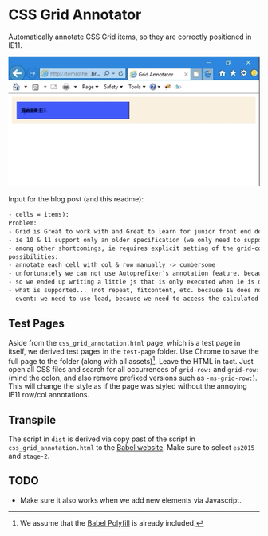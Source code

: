 # CSS Grid Annotator

Automatically annotate CSS Grid items, so they are correctly positioned in IE11.

![Demo: before, after](demo.gif)

Input for the blog post (and this readme):

```txt
- cells = items):
Problem:
- Grid is Great to work with and Great to learn for junior front end developers. After having watched Wes Bos tutorial I was in love (see free alternative in mdn grid-template-columns#see_also)
- ie 10 & 11 support only an older specification (we only need to support IE11)
- among other shortcomings, ie requires explicit setting of the grid-column and grid-row or it will default to 1 and each grid cell will be slapped on top of each other
possibilities:
- annotate each cell with col & row manually -> cumbersome
- unfortunately we can not use Autoprefixer’s annotation feature, because it has no info on which element goes where and sometimes one element might even go into different cols/rows. https://github.com/postcss/autoprefixer/blob/master/README.md#grid-autoplacement-support-in-ie
- so we ended up writing a little js that is only executed when ie is detected. It reads the computed style of all elements and then uses this info to annotate.
- what is supported... (not repeat, fitcontent, etc. because IE does not understand it anyway)
- event: we need to use load, because we need to access the calculated styles which are only available after the styles were loaded
```

## Test Pages

Aside from the `css_grid_annotation.html` page, which is a test page in itself, we derived test pages in the `test-page` folder.
Use Chrome to save the full page to the folder (along with all assets)[^poly].
Leave the HTML in tact. Just open all CSS files and search for all occurrences of `grid-row:` and `grid-row:` (mind the colon, and also remove prefixed versions such as `-ms-grid-row:`).
This will change the style as if the page was styled without the annoying IE11 row/col annotations.

[^poly]: We assume that the [Babel Polyfill](https://babeljs.io/docs/en/babel-polyfill) is already included.

## Transpile

The script in `dist` is derived via copy past of the script in `css_grid_annotation.html` to the [Babel website](https://babeljs.io/repl).
Make sure to select `es2015` and `stage-2`.

## TODO

- Make sure it also works when we add new elements via Javascript.
